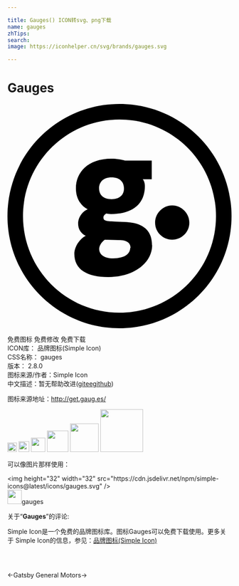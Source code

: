 ```yaml
---

title: Gauges() ICON转svg、png下载
name: gauges
zhTips: 
search: 
image: https://iconhelper.cn/svg/brands/gauges.svg

---
```


# Gauges  <small style="font-size: 60%;font-weight: 100"></small>

<div id="svg" class="svg-wrap">
<svg role="img" viewBox="0 0 24 24" xmlns="http://www.w3.org/2000/svg"><title>Gauges icon</title><path d="M12.6 12.635l-1.125-.053c-.945-.033-1.197-.083-1.197-.435 0-.135.1-.318.303-.42.167.036.337.053.507.053 2.415 0 3.63-1.17 3.63-2.98 0-.3-.074-.57-.225-.735h.96v-2.01H12.6c-.472-.115-.892-.2-1.465-.2-2.543 0-3.804 1.474-3.804 3.18 0 1.07.506 1.84 1.26 2.242-.584.234-1.022.87-1.022 1.54 0 .586.322 1.054.81 1.287-.64.336-1.215 1.155-1.215 1.94 0 1.66 1.35 2.476 3.64 2.476 2.873 0 4.695-1.604 4.695-3.41h-.018c0-1.674-1.078-2.41-2.88-2.475zm-1.462-4.78c.895 0 1.342.48 1.342 1.193 0 .71-.5 1.14-1.325 1.14-.893 0-1.342-.445-1.342-1.173 0-.68.483-1.16 1.325-1.16zm2.008 7.554c0 .63-.612 1.113-1.82 1.113-.944 0-1.5-.405-1.5-1.002 0-.353.226-.708.6-.997.09.015.226 0 .33.015l1.35.032c.796.033 1.08.388 1.08.84h-.04zM17.637 10.854v.002c-.99 0-1.824.834-1.824 1.845 0 1.01.834 1.823 1.824 1.823 1.01 0 1.846-.814 1.846-1.824 0-1.01-.837-1.846-1.846-1.846zM12 0C5.373 0 0 5.373 0 12s5.373 12 12 12 12-5.373 12-12S18.627 0 12 0zm0 22.335C6.293 22.335 1.665 17.708 1.665 12 1.665 6.293 6.293 1.665 12 1.665c5.708 0 10.335 4.628 10.335 10.335 0 5.708-4.627 10.335-10.335 10.335z"/></svg>
</div>
<detail full-name='gauges'></detail>

<div class="detail-page">
<p>
<span><span class="badge-success badge">免费图标</span> <span class="badge-success badge">免费修改</span>  <span class="badge-success badge">免费下载</span> </span>
<br/>
<span>
ICON库：
<span class="badge-secondary badge">品牌图标(Simple Icon)</span> 
</span>
<br/>
<span>
CSS名称：
<span class="badge-secondary badge">gauges</span> 
</span>

<br/>
<span>
版本：
<span class="badge-secondary badge">2.8.0</span> 
</span>
<br/>
<span>图标来源/作者：<span class="badge-light badge">Simple Icon</span></span> 
<br/>
<span class="zh-detail">中文描述：暂无<span class="help-link"><span>帮助改进</span>(<a href="https://gitee.com/liuwave/icon-helper/edit/master/json/brands/gauges.json" target="_blank" rel="noopener noreferrer">gitee</a><a href="https://github.com/liuwave/icon-helper/edit/master/json/brands/gauges.json" target="_blank" rel="noopener noreferrer">github</a></span>)</span><br/>
</p>
</div><div class="description description alert alert-light"><p>图标来源地址：<a href="http://get.gaug.es/" target="_blank" rel="noopener noreferrer">http://get.gaug.es/</a></p></div>
<div class="alert alert-dark">
<img height="21" width="21" src="https://cdn.jsdelivr.net/npm/simple-icons@latest/icons/gauges.svg" />
<img height="24" width="24" src="https://cdn.jsdelivr.net/npm/simple-icons@latest/icons/gauges.svg" />
<img height="32" width="32" src="https://cdn.jsdelivr.net/npm/simple-icons@latest/icons/gauges.svg" />
<img height="48" width="48" src="https://cdn.jsdelivr.net/npm/simple-icons@latest/icons/gauges.svg" />
<img height="64" width="64" src="https://cdn.jsdelivr.net/npm/simple-icons@latest/icons/gauges.svg" />
<img height="96" width="96" src="https://cdn.jsdelivr.net/npm/simple-icons@latest/icons/gauges.svg" />

</div>
<div>
  <p>可以像图片那样使用：    
  </p>
  <div class="alert alert-primary" style="font-size: 14px">
    &lt;img height="32" width="32" src="https://cdn.jsdelivr.net/npm/simple-icons@latest/icons/gauges.svg" /&gt;
    <copy-btn content='<img height="32" width="32" src="https://cdn.jsdelivr.net/npm/simple-icons@latest/icons/gauges.svg" />'></copy-btn>
  </div>
  <div class="alert alert-secondary">
    <img height="32" width="32" src="https://cdn.jsdelivr.net/npm/simple-icons@latest/icons/gauges.svg" />gauges
    <copy-btn content="gauges" btn-title="复制图标名称"></copy-btn>
  </div>
</div>
<div class="icon-detail__container">
<p>关于“<b>Gauges</b>”的评论:</p>
</div>
<Vssue title="关于“Gauges”的评论" />
<div><p>Simple Icon是一个免费的品牌图标库。图标Gauges可以免费下载使用。更多关于  Simple Icon的信息，参见：<a target="_blank" href="https://iconhelper.cn/brands.html">品牌图标(Simple Icon)</a>
</p></div>


<div style="padding:2rem 0 " class="page-nav"><p class="inner"><span class="prev">←<router-link to="/icon/gatsby.html">Gatsby</router-link></span> <span class="next"><router-link to="/icon/general-motors.html">General Motors</router-link>→</span></p></div>
